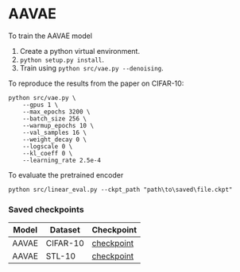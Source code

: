# AAVAE

To train the AAVAE model

1. Create a python virtual environment.
2. ``python setup.py install``.
3. Train using ``python src/vae.py --denoising``.

To reproduce the results from the paper on CIFAR-10:

```
python src/vae.py \
    --gpus 1 \
    --max_epochs 3200 \
    --batch_size 256 \
    --warmup_epochs 10 \
    --val_samples 16 \
    --weight_decay 0 \
    --logscale 0 \
    --kl_coeff 0 \
    --learning_rate 2.5e-4
```

To evaluate the pretrained encoder

```
python src/linear_eval.py --ckpt_path "path\to\saved\file.ckpt"
```

### Saved checkpoints

| Model | Dataset | Checkpoint |
| --- | --- | --- |
| AAVAE | CIFAR-10 | [checkpoint]() |
| AAVAE | STL-10 | [checkpoint]() |
